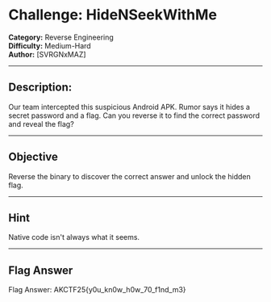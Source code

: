 # Challenge: HideNSeekWithMe

**Category:** Reverse Engineering  
**Difficulty:** Medium-Hard  
**Author:** [SVRGNxMAZ]

---

## Description:
Our team intercepted this suspicious Android APK. Rumor says it hides a secret password and a flag. Can you reverse it to find the correct password and reveal the flag?

---

## Objective

Reverse the binary to discover the correct answer and unlock the hidden flag.

---

## Hint
Native code isn't always what it seems. 

---

## Flag Answer
Flag Answer: AKCTF25{y0u_kn0w_h0w_70_f1nd_m3}


